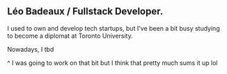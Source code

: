 ## Léo Badeaux / Fullstack Developer.

I used to own and develop tech startups, but I've been a bit busy studying to become a diplomat at Toronto University.

Nowadays, I tbd

^ I was going to work on that bit but I think that pretty much sums it up lol

